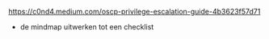 https://c0nd4.medium.com/oscp-privilege-escalation-guide-4b3623f57d71

- de mindmap uitwerken tot een checklist